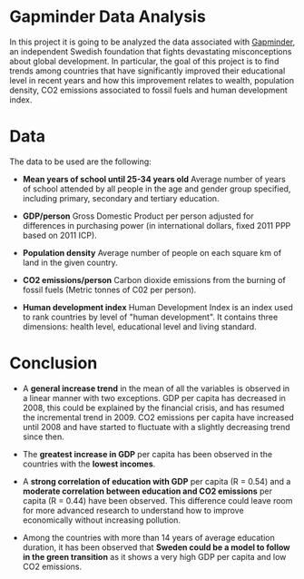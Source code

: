 # Gapminder Data Analysis

In this project it is going to be analyzed the data associated with [Gapminder](https://www.gapminder.org/), an independent Swedish foundation that fights devastating misconceptions about global development. In particular, the goal of this project is to find trends among countries that have significantly improved their educational level in recent years and how this improvement relates to wealth, population density, CO2 emissions associated to fossil fuels and human development index.

# Data

The data to be used are the following:

- **Mean years of school until 25-34 years old**
Average number of years of school attended by all people in the age and gender group specified, including primary, secondary and tertiary education.

- **GDP/person**
Gross Domestic Product per person adjusted for differences in purchasing power (in international dollars, fixed 2011 PPP based on 2011 ICP).

- **Population density**
Average number of people on each square km of land in the given country.

- **CO2 emissions/person**
Carbon dioxide emissions from the burning of fossil fuels (Metric tonnes of C02 per person).

- **Human development index**
Human Development Index is an index used to rank countries by level of "human development". It contains three dimensions: health level, educational level and living standard.


# Conclusion


- A **general increase trend** in the mean of all the variables is observed in a linear manner with two exceptions. GDP per capita has decreased in 2008, this could be explained by the financial crisis, and has resumed the incremental trend in 2009. CO2 emissions per capita have increased until 2008 and have started to fluctuate with a slightly decreasing trend since then.

- The **greatest increase in GDP** per capita has been observed in the countries with the **lowest incomes**.

- A **strong correlation of education with GDP** per capita (R = 0.54) and a **moderate correlation between education and CO2 emissions** per capita (R = 0.44) have been observed. This difference could leave room for more advanced research to understand how to improve economically without increasing pollution.

- Among the countries with more than 14 years of average education duration, it has been observed that **Sweden could be a model to follow in the green transition** as it shows a very high GDP per capita and low CO2 emissions.
